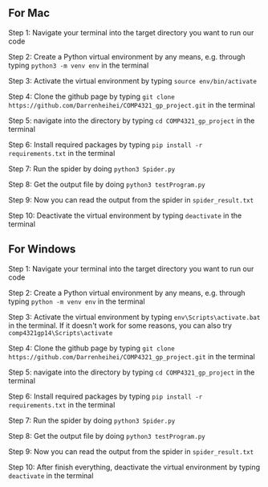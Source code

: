 ## For Mac

Step 1: Navigate your terminal into the target directory you want to run our code

Step 2: Create a Python virtual environment by any means, e.g. through typing `python3 -m venv env` in the terminal

Step 3: Activate the virtual environment by typing `source env/bin/activate`

Step 4: Clone the github page by typing `git clone https://github.com/Darrenheihei/COMP4321_gp_project.git` in the terminal

Step 5: navigate into the directory by typing `cd COMP4321_gp_project` in the terminal

Step 6: Install required packages by typing `pip install -r requirements.txt` in the terminal

Step 7: Run the spider by doing `python3 Spider.py`

Step 8: Get the output file by doing `python3 testProgram.py`

Step 9: Now you can read the output from the spider in `spider_result.txt`

Step 10: Deactivate the virtual environment by typing `deactivate` in the terminal

## For Windows
Step 1: Navigate your terminal into the target directory you want to run our code

Step 2: Create a Python virtual environment by any means, e.g. through typing `python -m venv env` in the terminal

Step 3: Activate the virtual environment by typing `env\Scripts\activate.bat` in the terminal. If it doesn't work for some reasons, you can also try `comp4321gp14\Scripts\activate`

Step 4: Clone the github page by typing `git clone https://github.com/Darrenheihei/COMP4321_gp_project.git` in the terminal

Step 5: navigate into the directory by typing `cd COMP4321_gp_project` in the terminal

Step 6: Install required packages by typing `pip install -r requirements.txt` in the terminal

Step 7: Run the spider by doing `python3 Spider.py`

Step 8: Get the output file by doing `python3 testProgram.py`

Step 9: Now you can read the output from the spider in `spider_result.txt`

Step 10: After finish everything, deactivate the virtual environment by typing `deactivate` in the terminal